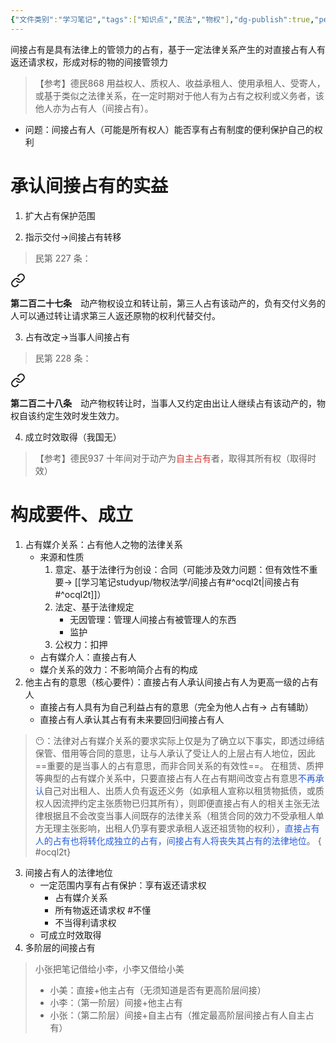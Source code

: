 ```yaml
---
{"文件类别":"学习笔记","tags":["知识点","民法","物权"],"dg-publish":true,"permalink":"/学习笔记studyup/物权法学/间接占有/","dgPassFrontmatter":true,"created":"2024-10-18T09:11:09.091+08:00","updated":"2024-10-25T12:14:52.924+08:00"}
---
```


间接占有是具有法律上的管领力的占有，基于一定法律关系产生的对直接占有人有返还请求权，形成对标的物的间接管领力
>【参考】德民868 用益权人、质权人、收益承租人、使用承租人、受寄人，或基于类似之法律关系，在一定时期对于他人有为占有之权利或义务者，该他人亦为占有人（间接占有）。
- 问题：间接占有人（可能是所有权人）能否享有占有制度的便利保护自己的权利
# 承认间接占有的实益
1. 扩大占有保护范围

2. 指示交付→间接占有转移
>民第 227 条：
<div class="transclusion internal-embed is-loaded"><a class="markdown-embed-link" href="////#t227" aria-label="Open link"><svg xmlns="http://www.w3.org/2000/svg" width="24" height="24" viewBox="0 0 24 24" fill="none" stroke="currentColor" stroke-width="2" stroke-linecap="round" stroke-linejoin="round" class="svg-icon lucide-link"><path d="M10 13a5 5 0 0 0 7.54.54l3-3a5 5 0 0 0-7.07-7.07l-1.72 1.71"></path><path d="M14 11a5 5 0 0 0-7.54-.54l-3 3a5 5 0 0 0 7.07 7.07l1.71-1.71"></path></svg></a><div class="markdown-embed">



**第二百二十七条**　动产物权设立和转让前，第三人占有该动产的，负有交付义务的人可以通过转让请求第三人返还原物的权利代替交付。 

</div></div>


3. 占有改定→当事人间接占有
>民第 228 条：
<div class="transclusion internal-embed is-loaded"><a class="markdown-embed-link" href="////#t228" aria-label="Open link"><svg xmlns="http://www.w3.org/2000/svg" width="24" height="24" viewBox="0 0 24 24" fill="none" stroke="currentColor" stroke-width="2" stroke-linecap="round" stroke-linejoin="round" class="svg-icon lucide-link"><path d="M10 13a5 5 0 0 0 7.54.54l3-3a5 5 0 0 0-7.07-7.07l-1.72 1.71"></path><path d="M14 11a5 5 0 0 0-7.54-.54l-3 3a5 5 0 0 0 7.07 7.07l1.71-1.71"></path></svg></a><div class="markdown-embed">



**第二百二十八条**　动产物权转让时，当事人又约定由出让人继续占有该动产的，物权自该约定生效时发生效力。 

</div></div>


4. 成立时效取得（我国无）
>【参考】德民937 十年间对于动产为<font color="#d83931">自主占有</font>者，取得其所有权（取得时效）

# 构成要件、成立
1. 占有媒介关系：占有他人之物的法律关系
	- 来源和性质
		1. 意定、基于法律行为创设：合同（可能涉及效力问题：但有效性不重要→ [[学习笔记studyup/物权法学/间接占有#^ocql2t\|间接占有#^ocql2t]]）
		2. 法定、基于法律规定
			- 无因管理：管理人间接占有被管理人的东西
			- 监护
		1. 公权力：扣押
	- 占有媒介人：直接占有人
	- 媒介关系的效力：不影响简介占有的构成
2. 他主占有的意思（核心要件）：直接占有人承认间接占有人为更高一级的占有人
	- 直接占有人具有为自己利益占有的意思（完全为他人占有→ 占有辅助）
	- 直接占有人承认其占有有未来要回归间接占有人

>😶：法律对占有媒介关系的要求实际上仅是为了确立以下事实，即透过缔结保管、借用等合同的意思，让与人承认了受让人的上层占有人地位，因此==重要的是当事人的占有意思，而非合同关系的有效性==。
>在租赁、质押等典型的占有媒介关系中，只要直接占有人在占有期间改变占有意思<font color="#245bdb">不再承认</font>自己对出租人、出质人负有返还义务（如承租人宣称以租赁物抵债，或质权人因流押约定主张质物已归其所有），则即便直接占有人的相关主张无法律根据且不会改变当事人间既存的法律关系（租赁合同的效力不受承租人单方无理主张影响，出租人仍享有要求承租人返还祖赁物的权利），<font color="#245bdb">直接占有人的占有也将转化成独立的占有，间接占有人将丧失其占有的法律地位</font>。
{ #ocql2t}


3. 间接占有人的法律地位
	- 一定范围内享有占有保护：享有返还请求权
		- 占有媒介关系
		- 所有物返还请求权 #不懂
		- 不当得利请求权
	- 可成立时效取得
4. 多阶层的间接占有
>小张把笔记借给小李，小李又借给小美
>- 小美：直接+他主占有（无须知道是否有更高阶层间接）
>- 小李：（第一阶层）间接+他主占有
>- 小张：（第二阶层）间接+自主占有（推定最高阶层间接占有人自主占有）

